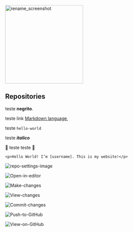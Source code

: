 <img width="250" alt="rename_screenshot" src="http://owli.com.br/wp-content/themes/thewriter/assets/images/logo-07.png">

## Repositories
teste **negrito**.

teste link [Markdown language](https://guides.github.com/features/mastering-markdown/),

teste `hello-world`

teste **_italico_**

:tada: teste teste :tada:


```
<p>Hello World! I’m [username]. This is my website!</p>
```




![repo-settings-image](https://user-images.githubusercontent.com/18093541/63130482-99e6ad80-bf88-11e9-99a1-d3cf1660b47e.png)


![Open-in-editor](https://user-images.githubusercontent.com/721500/63188833-82fb9600-c030-11e9-8777-a67c1713d59f.png)


![Make-changes](https://user-images.githubusercontent.com/721500/63188832-82fb9600-c030-11e9-9f7b-7d15385a16f0.png)


![View-changes](https://user-images.githubusercontent.com/721500/63188835-82fb9600-c030-11e9-8980-43a8231ca23a.png)


![Commit-changes](https://user-images.githubusercontent.com/721500/63188831-8262ff80-c030-11e9-809a-f87d8b544935.png)

![Push-to-GitHub](https://user-images.githubusercontent.com/721500/63188834-82fb9600-c030-11e9-9d8e-6c6ed6d48504.png)


![View-on-GitHub](https://user-images.githubusercontent.com/721500/63188836-82fb9600-c030-11e9-9bc5-cf304398500d.png)


